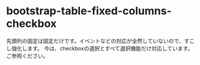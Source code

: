 # bootstrap-table-fixed-columns-checkbox
先頭列の固定は固定だけです。イベントなどの対応が全然していないので、すこし強化します。
今は、checkboxの選択とすべて選択機能だけ対応しています。ご参照ください。
